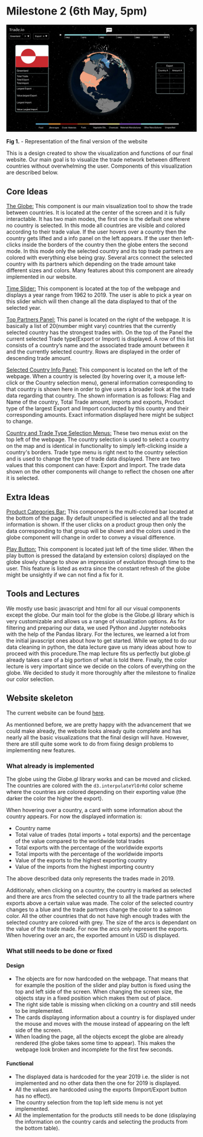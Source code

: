 # Milestone 2 (6th May, 5pm)

<img src="../images/future_concept.jpeg" width="1000">

**Fig 1.** - Representation of the final version of the website

This is a design created to show the visualization and functions of our final website.  Our main goal is to visualize the trade network between different countries without overwhelming the user. Components of this visualization are described below.


## Core Ideas

<ins>The Globe:</ins> This component is our main visualization tool to show the trade between countries. It is located at the center of the screen and it is fully interactable. It has two main modes, the first one is the default one where no country is selected. In this mode all countries are visible and colored according to their trade value. If the user hovers over a country then the country gets lifted and a info panel on the left appears. If the user then left-clicks inside the borders of the country then the globe enters the second mode. In this mode only the selected country and its top trade partners are colored with everything else being gray. Several arcs connect the selected country with its partners which depending on the trade amount take different sizes and colors. Many features about this component are already implemented in our website.


<ins>Time Slider:</ins> This component is located at the top of the webpage and displays a year range from 1962 to 2019. The user is able to pick a year on this slider which will then change all the data displayed to that of the selected year. 


<ins>Top Partners Panel:</ins> This panel is located on the right of the webpage. It is basically a list of 20(number might vary) countries that the currently selected country has the strongest trades with. On the top of the Panel the current selected Trade type(Export or Import) is displayed. A row of this list consists of a country’s name and the associated trade amount between it and the currently selected country. Rows are displayed in the order of  descending trade amount.


<ins>Selected Country Info Panel:</ins> This component is located on the left of the webpage. When a country is selected (by hovering over it, a mouse left-click or the Country selection menu), general information corresponding to that country is shown here in order to give users a broader look at the trade data regarding that country. The shown information is as follows: Flag and Name of the country, Total Trade amount, imports and exports, Product type of the largest Export and Import conducted by this country and their corresponding amounts. Exact information displayed here might be subject to change.

<ins>Country and Trade Type Selection Menus:</ins> These two menus exist on the top left of the webpage. The country selection is used to select a country on the map and is identical in functionality to simply left-clicking inside a country's borders. Trade type menu is right next to the country selection and is used to change the type of trade data displayed. There are two values that this component can have: Export and Import. The trade data shown on the other components will change to reflect the chosen one after it is selected.



## Extra Ideas

<ins>Product Categories Bar:</ins> This component is the multi-colored bar located at the bottom of the page. By default unspecified is selected and all the trade information is shown. If the user clicks on a product group then only the data corresponding to that group will be shown and the colors used in the globe component will change in order to convey a visual difference.


<ins>Play Button:</ins> This component is located just left of the time slider. When the play button is pressed the data(and by extension colors) displayed on the globe slowly change to show an impression of evolution through time to the user. This feature is listed as extra since the constant refresh of the globe might be unsightly if we can not find a fix for it.



## Tools and Lectures
We mostly use basic javascript and html for all our visual components except the globe. Our main tool for the globe is the Globe.gl library which is very customizable and allows us a range of visualization options. As for filtering and preparing our data, we used Python and Jupyter notebooks with the help of the Pandas library. For the lectures, we learned a lot from the initial javascript ones about how to get started. While we opted to do our data cleaning in python, the data lecture gave us many ideas about how to proceed with this procedure.The map lecture fits us perfectly but globe.gl already takes care of a big portion of what is told there. Finally, the color lecture is very important since we decide on the colors of everything on the globe. We decided to study it more thoroughly after the milestone to finalize our color selection.

## Website skeleton
The current website can be found [here](https://com-480-data-visualization.github.io/datavis-project-2022-tradeio/).

As mentionned before, we are pretty happy with the advancement that we could make already, the website looks already quite complete and has nearly all the basic visualizations that the final design will have. However, there are still quite some work to do from fixing design problems to implementing new features.

### What already is implemented

The globe using the Globe.gl library works and can be moved and clicked. The countries are colored with the ```d3.interpolateYlOrRd``` color scheme where the countries are colored depending on their exporting value (the darker the color the higher the export).

When hovering over a country, a card with some information about the country appears. For now the displayed information is:
- Country name
- Total value of trades (total imports + total exports) and the percentage of the value compared to the worldwide total trades
- Total exports with the percentage of the worldwide exports
- Total imports with the percentage of the worldwide imports
- Value of the exports to the highest exporting country
- Value of the imports from the highest importing country

The above described data only represents the trades made in 2019. 

Additionaly, when clicking on a country, the country is marked as selected and there are arcs from the selected country to all the trade partners where exports above a certain value was made. The color of the selected country changes to a blue and the trade partners change the color to a salmon color. All the other countries that do not have high enough trades with the selected country are colored with grey.
The size of the arcs is dependant on the value of the trade made. For now the arcs only represent the exports. When hovering over an arc, the exported amount in USD is displayed.

### What still needs to be done or fixed

#### Design

- The objects are for now hardcoded on the webpage. That means that for example the position of the slider and play button is fixed using the top and left side of the screen. When changing the screen size, the objects stay in a fixed position which makes them out of place. 
- The right side table is missing when clicking on a country and still needs to be implemented.
- The cards displayong information about a country is for displayed under the mouse and moves with the mouse instead of appearing on the left side of the screen.
- When loading the page, all the objects except the globe are already rendered (the globe takes some time to appear). This makes the webpage look broken and incomplete for the first few seconds.

#### Functional

- The displayed data is hardcoded for the year 2019 i.e. the slider is not implemented and no other data then the one for 2019 is displayed.
- All the values are hardcoded using the exports (Import/Export button has no effect).
- The country selection from the top left side menu is not yet implemented.
- All the implementation for the products still needs to be done (displaying the information on the country cards and selecting the products from the bottom table).